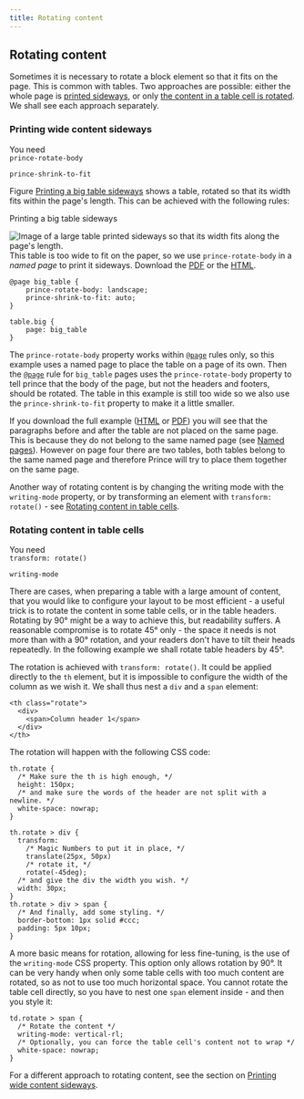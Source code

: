 ```yaml
---
title: Rotating content
---
```


Rotating content
----------------

Sometimes it is necessary to rotate a block element so that it fits on the page. This is common with tables. Two approaches are possible: either the whole page is [printed sideways](rotating.md#wide-content-sideways), or only [the content in a table cell is rotated](rotating.md#rotating-table-cells). We shall see each approach separately.

### Printing wide content sideways

You need  
`prince-rotate-body`

`prince-shrink-to-fit`

Figure [Printing a big table sideways](rotating.md#fig-bigtable) shows a table, rotated so that its width fits within the page's length. This can be achieved with the following rules:

Printing a big table sideways

![Image of a large table printed sideways so that its width fits along the page's length.](samples/rotate-body-2.bw.png)
This table is too wide to fit on the paper, so we use `prince-rotate-body` in a *named page* to print it sideways. Download the [PDF](samples/rotate-body.pdf) or the [HTML](samples/rotate-body.md).


    @page big_table {
        prince-rotate-body: landscape;
        prince-shrink-to-fit: auto;
    }

    table.big {
        page: big_table
    }

The `prince-rotate-body` property works within [`@page`](doc-refs.md#at-page) rules only, so this example uses a named page to place the table on a page of its own. Then the [`@page`](doc-refs.md#at-page) rule for `big_table` pages uses the `prince-rotate-body` property to tell prince that the body of the page, but not the headers and footers, should be rotated. The table in this example is still too wide so we also use the `prince-shrink-to-fit` property to make it a little smaller.

If you download the full example ([HTML](samples/rotate-body.md) or [PDF](samples/rotate-body.pdf)) you will see that the paragraphs before and after the table are not placed on the same page. This is because they do not belong to the same named page (see [Named pages](paged.md#named-pages)). However on page four there are two tables, both tables belong to the same named page and therefore Prince will try to place them together on the same page.

Another way of rotating content is by changing the writing mode with the `writing-mode` property, or by transforming an element with `transform: rotate()` - see [Rotating content in table cells](rotating.md#rotating-table-cells).

### Rotating content in table cells

You need  
`transform: rotate()`

`writing-mode`

There are cases, when preparing a table with a large amount of content, that you would like to configure your layout to be most efficient - a useful trick is to rotate the content in some table cells, or in the table headers. Rotating by 90° might be a way to achieve this, but readability suffers. A reasonable compromise is to rotate 45° only - the space it needs is not more than with a 90° rotation, and your readers don't have to tilt their heads repeatedly. In the following example we shall rotate table headers by 45°.

The rotation is achieved with `transform: rotate()`. It could be applied directly to the `th` element, but it is impossible to configure the width of the column as we wish it. We shall thus nest a `div` and a `span` element:


    <th class="rotate">
      <div>
        <span>Column header 1</span>
      </div>
    </th>

The rotation will happen with the following CSS code:


    th.rotate {
      /* Make sure the th is high enough, */
      height: 150px;
      /* and make sure the words of the header are not split with a newline. */
      white-space: nowrap;
    }

    th.rotate > div {
      transform:
        /* Magic Numbers to put it in place, */
        translate(25px, 50px)
        /* rotate it, */
        rotate(-45deg);
      /* and give the div the width you wish. */
      width: 30px;
    }
    th.rotate > div > span {
      /* And finally, add some styling. */
      border-bottom: 1px solid #ccc;
      padding: 5px 10px;
    }

A more basic means for rotation, allowing for less fine-tuning, is the use of the `writing-mode` CSS property. This option only allows rotation by 90°. It can be very handy when only some table cells with too much content are rotated, so as not to use too much horizontal space. You cannot rotate the table cell directly, so you have to nest one `span` element inside - and then you style it:


    td.rotate > span {
      /* Rotate the content */
      writing-mode: vertical-rl;
      /* Optionally, you can force the table cell's content not to wrap */
      white-space: nowrap;
    }

For a different approach to rotating content, see the section on [Printing wide content sideways](rotating.md#wide-content-sideways).

